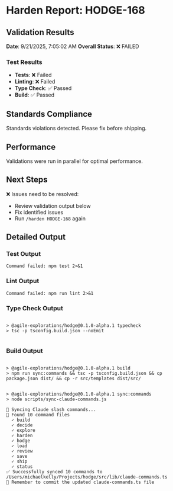 # Harden Report: HODGE-168

## Validation Results
**Date**: 9/21/2025, 7:05:02 AM
**Overall Status**: ❌ FAILED

### Test Results
- **Tests**: ❌ Failed
- **Linting**: ❌ Failed
- **Type Check**: ✅ Passed
- **Build**: ✅ Passed

## Standards Compliance
Standards violations detected. Please fix before shipping.

## Performance
Validations were run in parallel for optimal performance.

## Next Steps
❌ Issues need to be resolved:
- Review validation output below
- Fix identified issues
- Run `/harden HODGE-168` again

## Detailed Output

### Test Output
```
Command failed: npm test 2>&1

```

### Lint Output
```
Command failed: npm run lint 2>&1

```

### Type Check Output
```

> @agile-explorations/hodge@0.1.0-alpha.1 typecheck
> tsc -p tsconfig.build.json --noEmit


```

### Build Output
```

> @agile-explorations/hodge@0.1.0-alpha.1 build
> npm run sync:commands && tsc -p tsconfig.build.json && cp package.json dist/ && cp -r src/templates dist/src/


> @agile-explorations/hodge@0.1.0-alpha.1 sync:commands
> node scripts/sync-claude-commands.js

🔄 Syncing Claude slash commands...
📖 Found 10 command files
  ✓ build
  ✓ decide
  ✓ explore
  ✓ harden
  ✓ hodge
  ✓ load
  ✓ review
  ✓ save
  ✓ ship
  ✓ status
✅ Successfully synced 10 commands to /Users/michaelkelly/Projects/hodge/src/lib/claude-commands.ts
📝 Remember to commit the updated claude-commands.ts file

```
